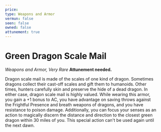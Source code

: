 ```yaml
---
price: 
type: Weapons and Armor
vermun: false
seen: false
owned: false
attunement: true
---
```

# Green Dragon Scale Mail

*Weapons and Armor, Very Rare* **Attunement needed.**

Dragon scale mail is made of the scales of one kind of dragon. Sometimes dragons collect their cast-off scales and gift them to humanoids. Other times, hunters carefully skin and preserve the hide of a dead dragon. In either case, dragon scale mail is highly valued. While wearing this armor, you gain a +1 bonus to AC, you have advantage on saving throws against the Frightful Presence and breath weapons of dragons, and you have resistance to poison damage. Additionally, you can focus your senses as an action to magically discern the distance and direction to the closest green dragon within 30 miles of you. This special action can't be used again until the next dawn.
